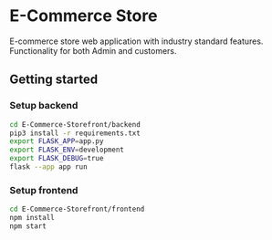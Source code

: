 # E-Commerce Store

E-commerce store web application with industry standard features. Functionality for both Admin and customers.

## Getting started

### Setup backend

```bash
cd E-Commerce-Storefront/backend
pip3 install -r requirements.txt
export FLASK_APP=app.py
export FLASK_ENV=development
export FLASK_DEBUG=true
flask --app app run
```

### Setup frontend

```bash
cd E-Commerce-Storefront/frontend
npm install
npm start
```
